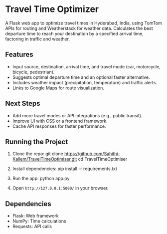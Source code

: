 # Travel Time Optimizer

A Flask web app to optimize travel times in Hyderabad, India, using TomTom APIs for routing and Weatherstack for weather data. Calculates the best departure time to reach your destination by a specified arrival time, factoring in traffic and weather.

## Features
- Input source, destination, arrival time, and travel mode (car, motorcycle, bicycle, pedestrian).
- Suggests optimal departure time and an optional faster alternative.
- Includes weather impact (precipitation, temperature) and traffic alerts.
- Links to Google Maps for route visualization.

## Next Steps
- Add more travel modes or API integrations (e.g., public transit).
- Improve UI with CSS or a frontend framework.
- Cache API responses for faster performance.

## Running the Project
1. Clone the repo:
git clone https://github.com/Sahithi-Kallem/TravelTimeOptimiser.git cd TravelTimeOptimiser

2. Install dependencies:
pip install -r requirements.txt

3. Run the app:
python app.py

4. Open `http://127.0.0.1:5000/` in your browser.

## Dependencies
- Flask: Web framework
- NumPy: Time calculations
- Requests: API calls